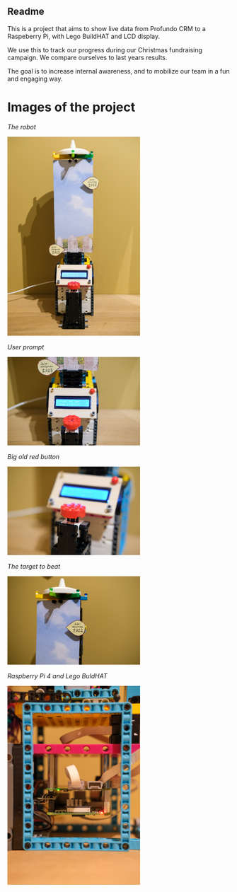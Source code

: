 ## Readme
This is a project that aims to show live data from Profundo CRM to a Raspeberry Pi, with Lego BuildHAT and LCD display.

We use this to track our progress during our Christmas fundraising campaign. We compare ourselves to last years results.

The goal is to increase internal awareness, and to mobilize our team in a fun and engaging way.

# Images of the project

_The robot_

<img src="images/spikepi-profundo-5.jpg" alt="The robot" width="300">

_User prompt_

<img src="images/spikepi-profundo-4.jpg" alt="User prompt" width="300">

_Big old red button_

<img src="images/spikepi-profundo-3.jpg" alt="Big old red button" width="300">

_The target to beat_

<img src="images/spikepi-profundo-2.jpg" alt="The target to beat" width="300">

_Raspberry Pi 4 and Lego BuldHAT_

<img src="images/spikepi-profundo-1.jpg" alt="aspberry Pi 4 and Lego BuldHAT" width="300">
